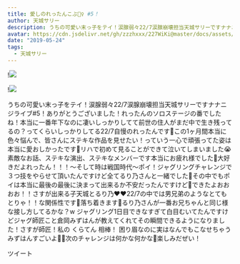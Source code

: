 ```yaml
---
title: 愛しのれったんこぶ🤹‍♀️ #5！
author: 天城サリー
description: うちの可愛い末っ子をテイ！涙腺弱々22/7涙腺崩壊担当天城サリーですナナニジライブ#5！ありがとうございました！れったんのソロステージの番でしたね！本当に一番年下なのに凄いしっかりしてて前世の住人がまだ...
avatar: https://cdn.jsdelivr.net/gh/zzzhxxx/227WiKi@master/docs/assets/photo/avatar/sally.jpg
date: "2019-05-24"
tags:
  - 天城サリー
---
```


!![](https://cdn.jsdelivr.net/gh/zzzhxxx/227WiKi-image@master/blog-image/sally-2019-05-24_1.jpg)

!![](https://cdn.jsdelivr.net/gh/zzzhxxx/227WiKi-image@master/blog-image/sally-2019-05-24_2.jpg)


うちの可愛い末っ子をテイ！涙腺弱々22/7涙腺崩壊担当天城サリーですナナニジライブ#5！ありがとうございました！れったんのソロステージの番でしたね！本当に一番年下なのに凄いしっかりしてて前世の住人がまだ中で生き残ってるの？ってくらいしっかりしてる22/7自慢のれったんです💜この1ヶ月間本当に色々悩んで、皆さんにステキな作品を見せたい！っていう一心で頑張ってた姿は本当に愛おしかったです🥺リハで初めて見ることができて泣いてしまいました😭素敵なお話、ステキな演出、ステキなメンバーです本当にお疲れ様でした🌸大好きだよれったん！！！〜そして時は戦国時代〜ポイ！ジャグリングチャレンジで３つ技をやらせて頂いたんですけど全てるり乃さんと一緒でした🌸その中でもポイは本当に最後の最後に決まって出来るか不安だったんですけど🥺できたよおおおお！！さすが出来る子天城とるり乃❤️❤️22/7の中では男兄弟のようなとても とりゃ！！な関係性です🤪落ち着きます🤪るり乃さんが一番お兄ちゃんと同じ様な接し方してるかな？w ジャグリング1日目できなすぎて白目むいてたんですけどジャグ師匠こと倉岡みずはんが教えてくれてその瞬間できるようになりました！さすが師匠！私の くらてん 相棒！ 困り眉なのに実はなんでもこなせちゃうみずはんすごいよ🥺🥺次のチャレンジは何かな何かな🌸楽しみだぜい！


ツイート



